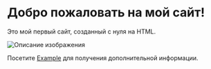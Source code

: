 <!DOCTYPE html>
<html lang="ru">
<head>
    <meta charset="UTF-8">
    <meta name="viewport" content="width=device-width, initial-scale=1.0">
    <title>Мой первый сайт</title>
</head>
<body>
    <h1>Добро пожаловать на мой сайт!</h1>
    <p>Это мой первый сайт, созданный с нуля на HTML.</p>
    <img src="path/to/image.jpg" alt="Описание изображения">
    <p>Посетите <a href="https://example.com">Example</a> для получения дополнительной информации.</p>
</body>
</html>
